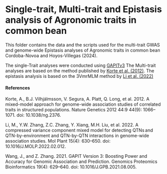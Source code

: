 # Single-trait, Multi-trait and Epistasis analysis of Agronomic traits in common bean

This folder contains the data and the scripts used for the multi-trait GWAS and genome-wide Epistasis analyses of Agronomic traits in common bean Cordoba-Novoa and Hoyos-Villegas (2024).

The single-Trait analyses were conducted using [GAPITv3](https://github.com/jiabowang/GAPIT) 
The Multi-trait analyses are based on the method published by [Korte et al. (2012)](https://www.nature.com/articles/ng.2376). 
The epistasis analysis is based on the 3VmrMLM method by [Li et al. (2022)](https://www.sciencedirect.com/science/article/pii/S1674205222000600)


#### References

Korte, A., B.J. Vilhjálmsson, V. Segura, A. Platt, Q. Long, et al. 2012. A mixed-model approach for genome-wide association studies of correlated traits in structured populations. Nature Genetics 2012 44:9 44(9): 1066–1071. doi: 10.1038/ng.2376. 

​Li, M., Y.W. Zhang, Z.C. Zhang, Y. Xiang, M.H. Liu, et al. 2022. A compressed variance component mixed model for detecting QTNs and QTN-by-environment and QTN-by-QTN interactions in genome-wide association studies. Mol Plant 15(4): 630–650. doi: 10.1016/J.MOLP.2022.02.012. 

​Wang, J., and Z. Zhang. 2021. GAPIT Version 3: Boosting Power and Accuracy for Genomic Association and Prediction. Genomics Proteomics Bioinformatics 19(4): 629–640. doi: 10.1016/J.GPB.2021.08.005. 
